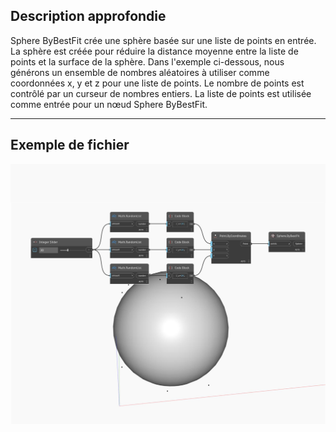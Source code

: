 ## Description approfondie
Sphere ByBestFit crée une sphère basée sur une liste de points en entrée. La sphère est créée pour réduire la distance moyenne entre la liste de points et la surface de la sphère. Dans l'exemple ci-dessous, nous générons un ensemble de nombres aléatoires à utiliser comme coordonnées x, y et z pour une liste de points. Le nombre de points est contrôlé par un curseur de nombres entiers. La liste de points est utilisée comme entrée pour un nœud Sphere ByBestFit.
___
## Exemple de fichier

![ByBestFit](./Autodesk.DesignScript.Geometry.Sphere.ByBestFit_img.jpg)

